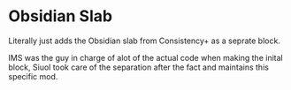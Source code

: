 # Obsidian Slab

Literally just adds the Obsidian slab from Consistency+ as a seprate block.

IMS was the guy in charge of alot of the actual code when making the inital block, Siuol took care of the separation after the fact and maintains this specific mod.
